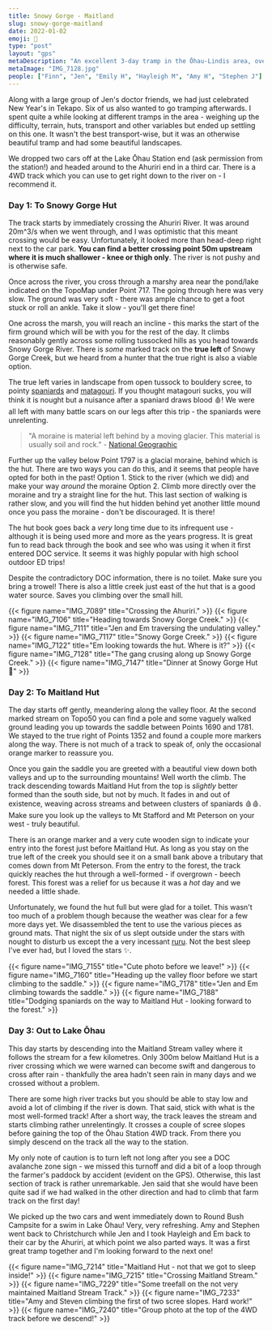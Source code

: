 ```yaml
---
title: Snowy Gorge - Maitland
slug: snowy-gorge-maitland
date: 2022-01-02
emoji: 🥾
type: "post"
layout: "gps"
metaDescription: "An excellent 3-day tramp in the Ōhau-Lindis area, over varied terrain with some easy to navigate 'unmarked' terrain."
metaImage: "IMG_7128.jpg"
people: ["Finn", "Jen", "Emily H", "Hayleigh M", "Amy H", "Stephen J"]
---
```


Along with a large group of Jen's doctor friends, we had just celebrated New Year's in Tekapo. Six of us also wanted to go tramping afterwards. I spent quite a while looking at different tramps in the area - weighing up the difficulty, terrain, huts, transport and other variables but ended up settling on this one. It wasn't the best transport-wise, but it was an otherwise beautiful tramp and had some beautiful landscapes.

We dropped two cars off at the Lake Ōhau Station end (ask permission from the station!) and headed around to the Ahuriri end in a third car. There is a 4WD track which you can use to get right down to the river on - I recommend it.

### Day 1: To Snowy Gorge Hut

The track starts by immediately crossing the Ahuriri River. It was around 20m^3/s when we went through, and I was optimistic that this meant crossing would be easy. Unfortunately, it looked more than head-deep right next to the car park. __You can find a better crossing point 50m upstream where it is much shallower - knee or thigh only__. The river is not pushy and is otherwise safe.

Once across the river, you cross through a marshy area near the pond/lake indicated on the TopoMap under Point 717. The going through here was very slow. The ground was very soft - there was ample chance to get a foot stuck or roll an ankle. Take it slow - you'll get there fine!

One across the marsh, you will reach an incline - this marks the start of the firm ground which will be with you for the rest of the day. It climbs reasonably gently across some rolling tussocked hills as you head towards Snowy Gorge River. There is _some_ marked track on the __true left__ of Snowy Gorge Creek, but we heard from a hunter that the true right is also a viable option.

The true left varies in landscape from open tussock to bouldery scree, to pointy [spaniards](https://en.wikipedia.org/wiki/Aciphylla_colensoi) and [matagouri](https://www.doc.govt.nz/nature/native-plants/matagouri-wild-irishman/). If you thought matagouri sucks, you will think it is nought but a nuisance after a spaniard draws blood 🩸! We were all left with many battle scars on our legs after this trip - the spaniards were unrelenting.

> "A moraine is material left behind by a moving glacier. This material is usually soil and rock." - [National Geographic](https://www.nationalgeographic.org/encyclopedia/moraine/)

Further up the valley below Point 1797 is a glacial moraine, behind which is the hut. There are two ways you can do this, and it seems that people have opted for both in the past!
Option 1. Stick to the river (which we did) and make your way _around_ the moraine
Option 2. Climb more directly over the moraine and try a straight line for the hut.
This last section of walking is rather slow, and you will find the hut hidden behind yet another little mound once you pass the moraine - don't be discouraged. It is there!

The hut book goes back a _very_ long time due to its infrequent use - although it is being used more and more as the years progress. It is great fun to read back through the book and see who was using it when it first entered DOC service. It seems it was highly popular with high school outdoor ED trips!

Despite the contradictory DOC information, there is no toilet. Make sure you bring a trowel! There is also a little creek just east of the hut that is a good water source. Saves you climbing over the small hill.

{{< figure name="IMG_7089" title="Crossing the Ahuriri." >}}
{{< figure name="IMG_7106" title="Heading towards Snowy Gorge Creek." >}}
{{< figure name="IMG_7111" title="Jen and Em traversing the undulating valley." >}}
{{< figure name="IMG_7117" title="Snowy Gorge Creek." >}}
{{< figure name="IMG_7122" title="Em looking towards the hut. Where is it?" >}}
{{< figure name="IMG_7128" title="The gang crusing along up Snowy Gorge Creek." >}}
{{< figure name="IMG_7147" title="Dinner at Snowy Gorge Hut 🥰" >}}

### Day 2: To Maitland Hut

The day starts off gently, meandering along the valley floor. At the second marked stream on Topo50 you can find a pole and some vaguely walked ground leading you up towards the saddle between Points 1690 and 1781. We stayed to the true right of Points 1352 and found a couple more markers along the way. There is not much of a track to speak of, only the occasional orange marker to reassure you.

Once you gain the saddle you are greeted with a beautiful view down both valleys and up to the surrounding mountains! Well worth the climb. The track descending towards Maitland Hut from the top is _slightly_ better formed than the south side, but not by much. It fades in and out of existence, weaving across streams and between clusters of spaniards 🩸🩸. Make sure you look up the valleys to Mt Stafford and Mt Peterson on your west - truly beautiful.

There is an orange marker and a very cute wooden sign to indicate your entry into the forest just before Maitland Hut. As long as you stay on the true left of the creek you should see it on a small bank above a tributary that comes down from Mt Peterson. From the entry to the forest, the track quickly reaches the hut through a well-formed - if overgrown - beech forest. This forest was a relief for us because it was a _hot_ day and we needed a little shade.

Unfortunately, we found the hut full but were glad for a toilet. This wasn't too much of a problem though because the weather was clear for a few more days yet. We disassembled the tent to use the various pieces as ground mats. That night the six of us slept outside under the stars with nought to disturb us except the a very incessant [ruru](https://www.doc.govt.nz/nature/native-animals/birds/birds-a-z/morepork-ruru/). Not the best sleep I've ever had, but I loved the stars ✨.

{{< figure name="IMG_7155" title="Cute photo before we leave!" >}}
{{< figure name="IMG_7160" title="Heading up the valley floor before we start climbing to the saddle." >}}
{{< figure name="IMG_7178" title="Jen and Em climbing towards the saddle." >}}
{{< figure name="IMG_7188" title="Dodging spaniards on the way to Maitland Hut - looking forward to the forest." >}}

### Day 3: Out to Lake Ōhau

This day starts by descending into the Maitland Stream valley where it follows the stream for a few kilometres. Only 300m below Maitland Hut is a river crossing which we were warned can become swift and dangerous to cross after rain - thankfully the area hadn't seen rain in many days and we crossed without a problem.

There are some high river tracks but you should be able to stay low and avoid a lot of climbing if the river is down. That said, stick with what is the most well-formed track! After a short way, the track leaves the stream and starts climbing rather unrelentingly. It crosses a couple of scree slopes before gaining the top of the Ōhau Station 4WD track. From there you simply descend on the track all the way to the station.

My only note of caution is to turn left not long after you see a DOC avalanche zone sign - we missed this turnoff and did a bit of a loop through the farmer's paddock by accident (evident on the GPS). Otherwise, this last section of track is rather unremarkable. Jen said that she would have been quite sad if we had walked in the other direction and had to climb that farm track on the first day!

We picked up the two cars and went immediately down to Round Bush Campsite for a swim in Lake Ōhau! Very, very refreshing. Amy and Stephen went back to Christchurch while Jen and I took Hayleigh and Em back to their car by the Ahuriri, at which point we also parted ways. It was a first great tramp together and I'm looking forward to the next one!

{{< figure name="IMG_7214" title="Maitland Hut - not that we got to sleep inside!" >}}
{{< figure name="IMG_7215" title="Crossing Maitland Stream." >}}
{{< figure name="IMG_7229" title="Some treefall on the not very maintained Maitland Stream Track." >}}
{{< figure name="IMG_7233" title="Amy and Steven climbing the first of two scree slopes. Hard work!" >}}
{{< figure name="IMG_7240" title="Group photo at the top of the 4WD track before we descend!" >}}
